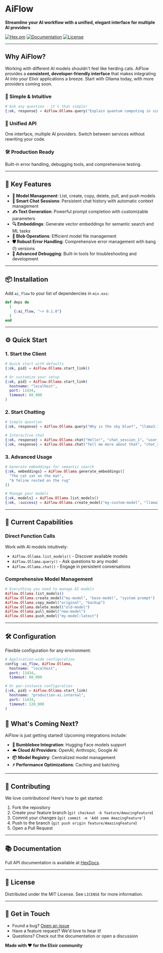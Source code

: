 # AiFlow

**Streamline your AI workflow with a unified, elegant interface for multiple AI providers**

[![Hex.pm](https://img.shields.io/hexpm/v/ai_flow.svg)](https://hex.pm/packages/ai_flow)
[![Documentation](https://img.shields.io/badge/documentation-gray)](https://hexdocs.pm/ai_flow)
[![License](https://img.shields.io/hexpm/l/ai_flow.svg)](https://github.com/adamanr/ai_flow/blob/main/LICENSE)

---

## Why AiFlow?

Working with different AI models shouldn't feel like herding cats. AiFlow provides a **consistent, developer-friendly interface** that makes integrating AI into your Elixir applications a breeze. Start with Ollama today, with more providers coming soon.

### 🚀 Simple & Intuitive
```elixir
# Ask any question - it's that simple!
{:ok, response} = AiFlow.Ollama.query("Explain quantum computing in simple terms", "llama3.1")
```

### 🔧 Unified API
One interface, multiple AI providers. Switch between services without rewriting your code.

### 🛠️ Production Ready
Built-in error handling, debugging tools, and comprehensive testing.

---

## 🌟 Key Features

- **🧠 Model Management**: List, create, copy, delete, pull, and push models
- **💬 Smart Chat Sessions**: Persistent chat history with automatic context management  
- **✍️ Text Generation**: Powerful prompt completion with customizable parameters
- **🔍 Embeddings**: Generate vector embeddings for semantic search and ML tasks
- **🔄 Blob Operations**: Efficient model file management
- **🛡️ Robust Error Handling**: Comprehensive error management with bang (!) versions
- **🐛 Advanced Debugging**: Built-in tools for troubleshooting and development

---

## 📦 Installation

Add `ai_flow` to your list of dependencies in `mix.exs`:

```elixir
def deps do
  [
    {:ai_flow, "~> 0.1.0"}
  ]
end
```

---

## ⚙️ Quick Start

### 1. Start the Client

```elixir
# Quick start with defaults
{:ok, pid} = AiFlow.Ollama.start_link()

# Or customize your setup
{:ok, pid} = AiFlow.Ollama.start_link(
  hostname: "localhost",
  port: 11434,
  timeout: 60_000
)
```

### 2. Start Chatting

```elixir
# Simple question
{:ok, response} = AiFlow.Ollama.query("Why is the sky blue?", "llama3.1")

# Interactive chat
{:ok, response} = AiFlow.Ollama.chat("Hello!", "chat_session_1", "user_123", "llama3.1")
{:ok, response} = AiFlow.Ollama.chat("Tell me more about that", "chat_session_1", "user_123", "llama3.1")
```

### 3. Advanced Usage

```elixir
# Generate embeddings for semantic search
{:ok, embeddings} = AiFlow.Ollama.generate_embeddings([
  "The cat sat on the mat",
  "A feline rested on the rug"
])

# Manage your models
{:ok, models} = AiFlow.Ollama.list_models()
{:ok, :success} = AiFlow.Ollama.create_model("my-custom-model", "llama3.1", "You are a helpful coding assistant.")
```

---

## 🎯 Current Capabilities

### Direct Function Calls
Work with AI models intuitively:

* `AiFlow.Ollama.list_models()` - Discover available models  
* `AiFlow.Ollama.query()` - Ask questions to any model
* `AiFlow.Ollama.chat()` - Engage in persistent conversations

### Comprehensive Model Management
```elixir
# Everything you need to manage AI models
AiFlow.Ollama.list_models()
AiFlow.Ollama.create_model("my-model", "base-model", "system prompt")
AiFlow.Ollama.copy_model("original", "backup")
AiFlow.Ollama.delete_model("old-model")
AiFlow.Ollama.pull_model("new-model")
AiFlow.Ollama.push_model("my-model:latest")
```

---

## 🛠️ Configuration

Flexible configuration for any environment:

```elixir
# Application-wide configuration
config :ai_flow, AiFlow.Ollama,
  hostname: "localhost",
  port: 11434,
  timeout: 60_000

# Or per-instance configuration
{:ok, pid} = AiFlow.Ollama.start_link(
  hostname: "production-ai.internal",
  port: 11434,
  timeout: 120_000
)
```

## 🚀 What's Coming Next?

AiFlow is just getting started! Upcoming integrations include:

- **🐝 Bumblebee Integration**: Hugging Face models support
- **☁️ Cloud AI Providers**: OpenAI, Anthropic, Google AI
- **📦 Model Registry**: Centralized model management
- **⚡ Performance Optimizations**: Caching and batching

---

## 🤝 Contributing

We love contributions! Here's how to get started:

1. Fork the repository
2. Create your feature branch (`git checkout -b feature/AmazingFeature`)
3. Commit your changes (`git commit -m 'Add some AmazingFeature'`)
4. Push to the branch (`git push origin feature/AmazingFeature`)
5. Open a Pull Request

---

## 📚 Documentation

Full API documentation is available at [HexDocs](https://hexdocs.pm/ai_flow).

---

## 📄 License

Distributed under the MIT License. See `LICENSE` for more information.

---

## 💬 Get in Touch

- Found a bug? [Open an issue](https://github.com/yourusername/ai_flow/issues)
- Have a feature request? We'd love to hear it!
- Questions? Check out the documentation or open a discussion

**Made with ❤️ for the Elixir community**